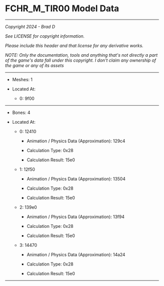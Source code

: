 # FCHR_M_TIR00 Model Data

---

*Copyright 2024 - Brad D*

*See LICENSE for copyright information.*

*Please include this header and that license for any derivative works.*

*NOTE: Only the documentation, tools and anything that's not directly a part of the game's data fall under this copyright. I don't claim any ownership of the game or any of its assets*

---

* Meshes: 1

* Located At:

  * 0: 9f00

---

* Bones: 4

* Located At:

  * 0: 12410

    * Animation / Physics Data (Approximation): 129c4

    * Calculation Type: 0x28

    * Calculation Result: 15e0

  * 1: 12f50

    * Animation / Physics Data (Approximation): 13504

    * Calculation Type: 0x28

    * Calculation Result: 15e0

  * 2: 139e0

    * Animation / Physics Data (Approximation): 13f94

    * Calculation Type: 0x28

    * Calculation Result: 15e0

  * 3: 14470

    * Animation / Physics Data (Approximation): 14a24

    * Calculation Type: 0x28

    * Calculation Result: 15e0

---

